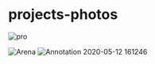 # projects-photos

![pro](https://user-images.githubusercontent.com/55872249/79184618-04255a00-7e58-11ea-9b60-18cff7278539.png)

![Arena](https://user-images.githubusercontent.com/55872249/79184636-13a4a300-7e58-11ea-9f36-05b7587665e0.png)
![Annotation 2020-05-12 161246](https://user-images.githubusercontent.com/55872249/81644687-90cd3300-946b-11ea-924e-cc0a19a5ff85.png)
